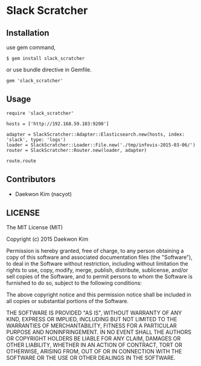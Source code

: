 # Slack Scratcher

## Installation

use gem command,

```
$ gem install slack_scratcher
```

or use bundle directive in Gemfile.

```
gem 'slack_scratcher'
```

## Usage

```
require 'slack_scratcher'

hosts = ['http://192.168.59.103:9200']

adapter = SlackScratcher::Adapter::Elasticsearch.new(hosts, index: 'slack', type: 'logs')
loader = SlackScratcher::Loader::File.new('./tmp/infovis-2015-03-06/')
router = SlackScratcher::Router.new(loader, adapter)

route.route
```

## Contributors

* Daekwon Kim (nacyot)

## LICENSE

The MIT License (MIT)

Copyright (c) 2015 Daekwon Kim

Permission is hereby granted, free of charge, to any person obtaining a copy of this software and associated documentation files (the "Software"), to deal in the Software without restriction, including without limitation the rights to use, copy, modify, merge, publish, distribute, sublicense, and/or sell copies of the Software, and to permit persons to whom the Software is furnished to do so, subject to the following conditions:

The above copyright notice and this permission notice shall be included in all copies or substantial portions of the Software.

THE SOFTWARE IS PROVIDED "AS IS", WITHOUT WARRANTY OF ANY KIND, EXPRESS OR IMPLIED, INCLUDING BUT NOT LIMITED TO THE WARRANTIES OF MERCHANTABILITY, FITNESS FOR A PARTICULAR PURPOSE AND NONINFRINGEMENT. IN NO EVENT SHALL THE AUTHORS OR COPYRIGHT HOLDERS BE LIABLE FOR ANY CLAIM, DAMAGES OR OTHER LIABILITY, WHETHER IN AN ACTION OF CONTRACT, TORT OR OTHERWISE, ARISING FROM, OUT OF OR IN CONNECTION WITH THE SOFTWARE OR THE USE OR OTHER DEALINGS IN THE SOFTWARE.
